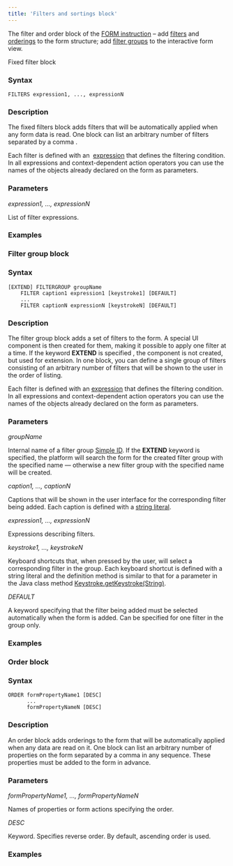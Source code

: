 ```yaml
---
title: 'Filters and sortings block'
---
```


The filter and order block of the [FORM instruction](FORM_instruction.md) – add [filters](Form-structure_1573069.html#Formstructure-filters) and [orderings](Form-structure_1573069.html#Formstructure-sort) to the form structure; add [filter groups](Interactive-view_1573071.html#Interactiveview-filtergroup) to the interactive form view.

Fixed filter block

### Syntax

    FILTERS expression1, ..., expressionN

### Description

The fixed filters block adds filters that will be automatically applied when any form data is read. One block can list an arbitrary number of filters separated by a comma .

Each filter is defined with an  [expression](Expression.md) that defines the filtering condition. In all expressions and context-dependent action operators you can use the names of the objects already declared on the form as parameters.

### Parameters

*expression1, ..., expressionN*

List of filter expressions.

### Examples



  

### Filter group block

### Syntax

    [EXTEND] FILTERGROUP groupName
        FILTER caption1 expression1 [keystroke1] [DEFAULT]
        ...
        FILTER captionN expressionN [keystrokeN] [DEFAULT]

### Description

The filter group block adds a set of filters to the form. A special UI component is then created for them, making it possible to apply one filter at a time. If the keyword **EXTEND** is specified , the component is not created, but used for extension. In one block, you can define a single group of filters consisting of an arbitrary number of filters that will be shown to the user in the order of listing. 

Each filter is defined with an [expression](Expression.md) that defines the filtering condition. In all expressions and context-dependent action operators you can use the names of the objects already declared on the form as parameters.

### Parameters

*groupName*

Internal name of a filter group [Simple ID](IDs_1573053.html#IDs-id). If the **EXTEND** keyword is specified, the platform will search the form for the created filter group with the specified name — otherwise a new filter group with the specified name will be created.

*caption1, ..., captionN*

Captions that will be shown in the user interface for the corresponding filter being added. Each caption is defined with a [string literal](IDs_1573053.html#IDs-strliteral).

*expression1, ..., expressionN*

Expressions describing filters.

*keystroke1, ..., keystrokeN*

Keyboard shortcuts that, when pressed by the user, will select a corresponding filter in the group. Each keyboard shortcut is defined with a string literal and the definition method is similar to that for a parameter in the Java class method [Keystroke.getKeystroke(String)](http://docs.oracle.com/javase/7/docs/api/javax/swing/KeyStroke.html#getKeyStroke(java.lang.String)).

*DEFAULT*

A keyword specifying that the filter being added must be selected automatically when the form is added. Can be specified for one filter in the group only.

  

### Examples



  

### Order block

### Syntax

    ORDER formPropertyName1 [DESC] 
          ...
          formPropertyNameN [DESC]

### Description

An order block adds orderings to the form that will be automatically applied when any data are read on it. One block can list an arbitrary number of properties on the form separated by a comma in any sequence. These properties must be added to the form in advance.

### Parameters

*formPropertyName1, ..., formPropertyNameN*

Names of properties or form actions specifying the order.

*DESC*

Keyword. Specifies reverse order. By default, ascending order is used.

### Examples


